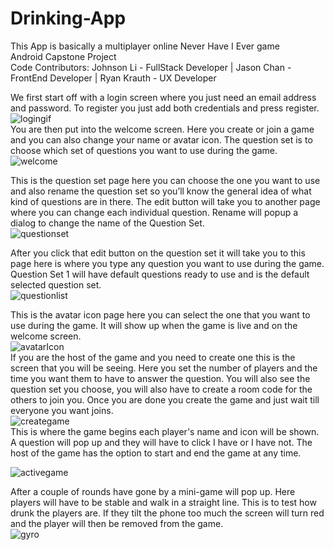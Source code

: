 # Drinking-App
This App is basically a multiplayer online Never Have I Ever game </br>
Android Capstone Project </br>
Code Contributors: Johnson Li - FullStack Developer | Jason Chan - FrontEnd Developer | Ryan Krauth - UX Developer </br>


We first start off with a login screen where you just need an email address and password. To register you just add both credentials and press register.</br>
![logingif](https://user-images.githubusercontent.com/17182149/206955248-c0951aa3-72f7-481e-a6d4-5e9f96dbc44f.gif)</br>
You are then put into the welcome screen. Here you create or join a game and you can also change your name or avatar icon. The question set is to choose which set of questions you want to use during the game.</br>
![welcome](https://user-images.githubusercontent.com/17182149/206955406-001a1545-4fd9-4e5c-988c-5bd6c3c93514.gif)</br>

This is the question set page here you can choose the one you want to use and also rename the question set so you’ll know the general idea of what kind of questions are in there. The edit button will take you to another page where you can change each individual question. Rename will popup a dialog to change the name of the Question Set.</br>
![questionset](https://user-images.githubusercontent.com/17182149/206955472-20fa6201-34c9-4fcd-83d2-28cd250e1da8.gif)</br>

After you click that edit button on the question set it will take you to this page here is where you type any question you want to use during the game. Question Set 1 will have default questions ready to use and is the default selected question set.</br>
![questionlist](https://user-images.githubusercontent.com/17182149/206955676-b1e51a6b-32ba-4df9-9d3d-e438d522f803.gif)</br>

This is the avatar icon page here you can select the one that you want to use during the game. It will show up when the game is live and on the welcome screen.</br>
![avatarIcon](https://user-images.githubusercontent.com/17182149/206955773-d6248410-6017-4bd5-93a4-f24fb7f7df6a.gif)</br>
If you are the host of the game and you need to create one this is the screen that you will be seeing. Here you set the number of players and the time you want them to have to answer the question. You will also see the question set you choose, you will also have to create a room code for the others to join you. Once you are done you create the game and just wait till everyone you want joins.</br>
![creategame](https://user-images.githubusercontent.com/17182149/206955885-e229a5c3-1542-40a2-9a87-894e047e6766.gif)</br>
This is where the game begins each player's name and icon will be shown. A question will pop up and they will have to click I have or I have not. The host of the game has the option to start and end the game at any time. </br>

![activegame](https://user-images.githubusercontent.com/17182149/206955992-3c5482ef-7c78-4166-a5a7-8890d3607ede.gif) </br>

After a couple of rounds have gone by a mini-game will pop up. Here players will have to be stable and walk in a straight line. This is to test how drunk the players are. If they tilt the phone too much the screen will turn red and the player will then be removed from the game.</br>
![gyro](https://user-images.githubusercontent.com/17182149/206956155-a4915a0f-303c-4988-ba45-6ef5494d4d45.gif)</br>
